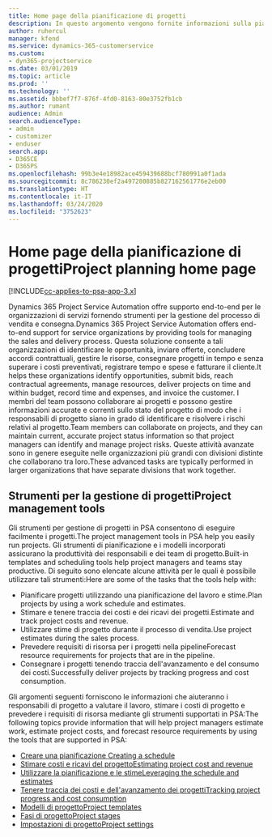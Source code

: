 ```yaml
---
title: Home page della pianificazione di progetti
description: In questo argomento vengono fornite informazioni sulla pianificazione di progetti.
author: ruhercul
manager: kfend
ms.service: dynamics-365-customerservice
ms.custom:
- dyn365-projectservice
ms.date: 03/01/2019
ms.topic: article
ms.prod: ''
ms.technology: ''
ms.assetid: bbbef7f7-876f-4fd0-8163-80e3752fb1cb
ms.author: rumant
audience: Admin
search.audienceType:
- admin
- customizer
- enduser
search.app:
- D365CE
- D365PS
ms.openlocfilehash: 99b3e4e18982ace459439688bcf780991a0f1ada
ms.sourcegitcommit: 8c786230ef2a497280885b827162561776e2eb00
ms.translationtype: HT
ms.contentlocale: it-IT
ms.lasthandoff: 03/24/2020
ms.locfileid: "3752623"
---
```

# <a name="project-planning-home-page"></a><span data-ttu-id="51a25-103">Home page della pianificazione di progetti</span><span class="sxs-lookup"><span data-stu-id="51a25-103">Project planning home page</span></span>

[!INCLUDE[cc-applies-to-psa-app-3.x](../includes/cc-applies-to-psa-app-3x.md)]

<span data-ttu-id="51a25-104">Dynamics 365 Project Service Automation offre supporto end-to-end per le organizzazioni di servizi fornendo strumenti per la gestione del processo di vendita e consegna.</span><span class="sxs-lookup"><span data-stu-id="51a25-104">Dynamics 365 Project Service Automation offers end-to-end support for service organizations by providing tools for managing the sales and delivery process.</span></span> <span data-ttu-id="51a25-105">Questa soluzione consente a tali organizzazioni di identificare le opportunità, inviare offerte, concludere accordi contrattuali, gestire le risorse, consegnare progetti in tempo e senza superare i costi preventivati, registrare tempo e spese e fatturare il cliente.</span><span class="sxs-lookup"><span data-stu-id="51a25-105">It helps these organizations identify opportunities, submit bids, reach contractual agreements, manage resources, deliver projects on time and within budget, record time and expenses, and invoice the customer.</span></span> <span data-ttu-id="51a25-106">I membri del team possono collaborare ai progetti e possono gestire informazioni accurate e correnti sullo stato del progetto di modo che i responsabili di progetto siano in grado di identificare e risolvere i rischi relativi al progetto.</span><span class="sxs-lookup"><span data-stu-id="51a25-106">Team members can collaborate on projects, and they can maintain current, accurate project status information so that project managers can identify and manage project risks.</span></span> <span data-ttu-id="51a25-107">Queste attività avanzate sono in genere eseguite nelle organizzazioni più grandi con divisioni distinte che collaborano tra loro.</span><span class="sxs-lookup"><span data-stu-id="51a25-107">These advanced tasks are typically performed in larger organizations that have separate divisions that work together.</span></span>

## <a name="project-management-tools"></a><span data-ttu-id="51a25-108">Strumenti per la gestione di progetti</span><span class="sxs-lookup"><span data-stu-id="51a25-108">Project management tools</span></span>

<span data-ttu-id="51a25-109">Gli strumenti per gestione di progetti in PSA consentono di eseguire facilmente i progetti.</span><span class="sxs-lookup"><span data-stu-id="51a25-109">The project management tools in PSA help you easily run projects.</span></span> <span data-ttu-id="51a25-110">Gli strumenti di pianificazione e i modelli incorporati assicurano la produttività dei responsabili e dei team di progetto.</span><span class="sxs-lookup"><span data-stu-id="51a25-110">Built-in templates and scheduling tools help project managers and teams stay productive.</span></span> <span data-ttu-id="51a25-111">Di seguito sono elencate alcune attività per le quali è possibile utilizzare tali strumenti:</span><span class="sxs-lookup"><span data-stu-id="51a25-111">Here are some of the tasks that the tools help with:</span></span>

- <span data-ttu-id="51a25-112">Pianificare progetti utilizzando una pianificazione del lavoro e stime.</span><span class="sxs-lookup"><span data-stu-id="51a25-112">Plan projects by using a work schedule and estimates.</span></span>
- <span data-ttu-id="51a25-113">Stimare e tenere traccia dei costi e dei ricavi dei progetti.</span><span class="sxs-lookup"><span data-stu-id="51a25-113">Estimate and track project costs and revenue.</span></span>
- <span data-ttu-id="51a25-114">Utilizzare stime di progetto durante il processo di vendita.</span><span class="sxs-lookup"><span data-stu-id="51a25-114">Use project estimates during the sales process.</span></span>
- <span data-ttu-id="51a25-115">Prevedere requisiti di risorsa per i progetti nella pipeline</span><span class="sxs-lookup"><span data-stu-id="51a25-115">Forecast resource requirements for projects that are in the pipeline.</span></span>
- <span data-ttu-id="51a25-116">Consegnare i progetti tenendo traccia dell'avanzamento e del consumo dei costi.</span><span class="sxs-lookup"><span data-stu-id="51a25-116">Successfully deliver projects by tracking progress and cost consumption.</span></span>

<span data-ttu-id="51a25-117">Gli argomenti seguenti forniscono le informazioni che aiuteranno i responsabili di progetto a valutare il lavoro, stimare i costi di progetto e prevedere i requisiti di risorsa mediante gli strumenti supportati in PSA:</span><span class="sxs-lookup"><span data-stu-id="51a25-117">The following topics provide information that will help project managers estimate work, estimate project costs, and forecast resource requirements by using the tools that are supported in PSA:</span></span>

- [<span data-ttu-id="51a25-118">Creare una pianificazione </span><span class="sxs-lookup"><span data-stu-id="51a25-118">Creating a schedule</span></span>](project-creating.md)
- [<span data-ttu-id="51a25-119">Stimare costi e ricavi del progetto</span><span class="sxs-lookup"><span data-stu-id="51a25-119">Estimating project cost and revenue</span></span>](project-estimating.md)
- [<span data-ttu-id="51a25-120">Utilizzare la pianificazione e le stime</span><span class="sxs-lookup"><span data-stu-id="51a25-120">Leveraging the schedule and estimates</span></span>](project-leveraging.md)
- [<span data-ttu-id="51a25-121">Tenere traccia dei costi e dell'avanzamento dei progetti</span><span class="sxs-lookup"><span data-stu-id="51a25-121">Tracking project progress and cost consumption</span></span>](project-tracking.md)
- [<span data-ttu-id="51a25-122">Modelli di progetto</span><span class="sxs-lookup"><span data-stu-id="51a25-122">Project templates</span></span>](project-templates.md)
- [<span data-ttu-id="51a25-123">Fasi di progetto</span><span class="sxs-lookup"><span data-stu-id="51a25-123">Project stages</span></span>](project-stages.md)
- [<span data-ttu-id="51a25-124">Impostazioni di progetto</span><span class="sxs-lookup"><span data-stu-id="51a25-124">Project settings</span></span>](project-settings.md)
